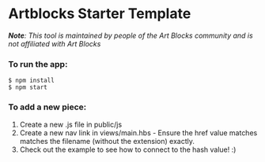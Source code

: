 # Artblocks Starter Template
***Note**: This tool is maintained by people of the Art Blocks community and is not affiliated with Art Blocks*

### To run the app:

```
$ npm install
$ npm start
```

### To add a new piece:

1. Create a new .js file in public/js
2. Create a new nav link in views/main.hbs - Ensure the href value matches matches the filename (without the extension) exactly.
3. Check out the example to see how to connect to the hash value! :)

